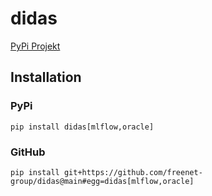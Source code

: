 # didas

[PyPi Projekt](https://pypi.org/project/didas/)

## Installation

### PyPi

`pip install didas[mlflow,oracle]`

### GitHub

`pip install git+https://github.com/freenet-group/didas@main#egg=didas[mlflow,oracle]`
